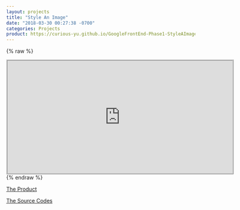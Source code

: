 ```yaml
---
layout: projects
title: "Style An Image"
date: "2018-03-30 00:27:38 -0700"
categories: Projects
product: https://curious-yu.github.io/GoogleFrontEnd-Phase1-StyleAImage/
---
```


{% raw %}
<iframe marginwidth="0" marginheight="0" width="600" height="300" style="border: 3px ridge #cccccc;text-align:center" src="https://curious-yu.github.io/GoogleFrontEnd-Phase1-StyleAImage/"></iframe>
{% endraw %}

[The Product](https://curious-yu.github.io/GoogleFrontEnd-Phase1-StyleAImage/)

[The Source Codes](https://github.com/Curious-Yu/GoogleFrontEnd-Phase1-StyleAImage)
